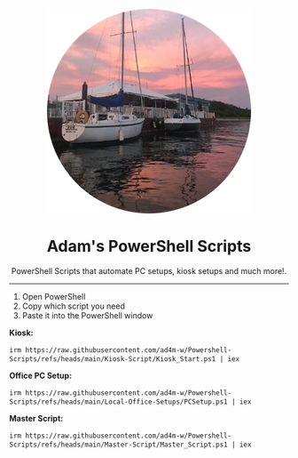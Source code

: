 <p align="center"><img src="https://raw.githubusercontent.com/ad4m-w/ad4m-w.github.io/refs/heads/main/profile.png" alt="ad4m profile picture"></p>

<h1 align="center">Adam's PowerShell Scripts</h1>

<p align="center">PowerShell Scripts that automate PC setups, kiosk setups and much more!.</p>

<hr>

1.   Open PowerShell
2.   Copy which script you need
3.   Paste it into the PowerShell window

**Kiosk:**
```
irm https://raw.githubusercontent.com/ad4m-w/Powershell-Scripts/refs/heads/main/Kiosk-Script/Kiosk_Start.ps1 | iex
```
**Office PC Setup:**
```
irm https://raw.githubusercontent.com/ad4m-w/Powershell-Scripts/refs/heads/main/Local-Office-Setups/PCSetup.ps1 | iex
```
**Master Script:**
```
irm https://raw.githubusercontent.com/ad4m-w/Powershell-Scripts/refs/heads/main/Master-Script/Master_Script.ps1 | iex
```
